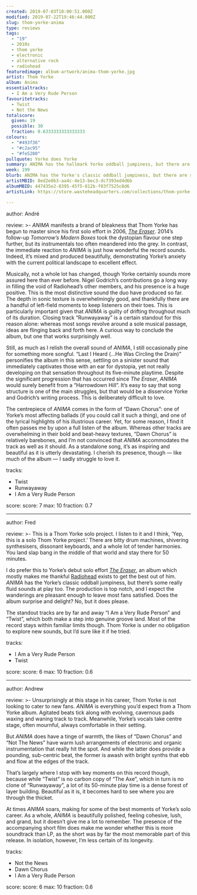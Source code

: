 ```yaml
---
created: 2019-07-03T10:00:51.000Z
modified: 2019-07-22T19:46:44.000Z
slug: thom-yorke-anima
type: reviews
tags:
  - "19"
  - 2010s
  - thom yorke
  - electronic
  - alternative rock
  - radiohead
featuredimage: album-artwork/anima-thom-yorke.jpg
artist: Thom Yorke
album: Anima
essentialtracks:
  - I Am a Very Rude Person
favouritetracks:
  - Twist
  - Not the News
totalscore:
  given: 19
  possible: 30
  fraction: 0.6333333333333333
colours:
  - "#493f36"
  - "#c2ac95"
  - "#fe5200"
pullquote: Yorke does Yorke
summary: ANIMA has the hallmark Yorke oddball jumpiness, but there are some really fluid sounds at play too. The production is top notch, and I expect the wanderings are pleasant enough to leave most fans satisfied. Does the album surprise and delight? No, but it does please.
week: 199
blurb: ANIMA has the Yorke's classic oddball jumpiness, but there are some really fluid sounds at play too. Does the album delight? No, but it does satisfy.
artistMBID: 8ed2e0b3-aa4c-4e13-bec3-dc7393ed4d6b
albumMBID: 447435e2-8395-45f5-812b-f03f7525c8d6
artistLink: https://store.wasteheadquarters.com/collections/thom-yorke-atoms-for-peace/

---
```


author: André

review: >-
  *ANIMA* manifests a brand of bleakness that Thom Yorke has begun to master since his first solo effort in 2006, [*The Eraser*](/reviews/thom-yorke-the-eraser/). 2014’s follow-up *Tomorrow’s Modern Boxes* took the dystopian flavour one step further, but its instrumentals too often meandered into the grey. In contrast, the immediate reaction to *ANIMA* is just how wonderful the record sounds. Indeed, it’s mixed and produced beautifully, demonstrating Yorke’s anxiety with the current political landscape to excellent effect.

  Musically, not a whole lot has changed, though Yorke certainly sounds more assured here than ever before. Nigel Godrich’s contributions go a long way in filling the void of Radiohead’s other members, and his presence is a huge positive. This is the most distinctive sound the duo have produced so far. The depth in sonic texture is overwhelmingly good, and thankfully there are a handful of left-field moments to keep listeners on their toes. This is particularly important given that *ANIMA* is guilty of drifting throughout much of its duration. Closing track “Runwayaway” is a certain standout for this reason alone: whereas most songs revolve around a sole musical passage, ideas are flinging back and forth here. A curious way to conclude the album, but one that works surprisingly well.

  Still, as much as I relish the overall sound of *ANIMA*, I still occasionally pine for something more songful. “Last I Heard (…He Was Circling the Drain)” personifies the album in this sense, settling on a sinister sound that immediately captivates those with an ear for dystopia, yet not really developing on that sensation throughout its five-minute playtime. Despite the significant progression that has occurred since *The Eraser*, *ANIMA* would surely benefit from a “Harrowdown Hill”. It’s easy to say that song structure is one of the main struggles, but that would be a disservice Yorke and Godrich’s writing process. This is deliberately difficult to love.

  The centrepiece of *ANIMA* comes in the form of “Dawn Chorus”: one of Yorke’s most affecting ballads (if you could call it such a thing), and one of the lyrical highlights of his illustrious career. Yet, for some reason, I find it often passes me by upon a full listen of the album. Whereas other tracks are overwhelming in their bold and beat-heavy textures, “Dawn Chorus” is relatively barebones, and I’m not convinced that *ANIMA* accommodates the track as well as it should. As a standalone song, it’s as inspiring and beautiful as it is utterly devastating. I cherish its presence, though — like much of the album — I sadly struggle to love it.

tracks:
  - Twist
  - ­­Runwayaway
  - ­­I Am a Very Rude Person

score:
  score: 7
  max: 10
  fraction: 0.7

---
author: Fred

review: >-
  This is a Thom Yorke solo project. I listen to it and I think, ‘Yep, this is a solo Thom Yorke project.’ There are bitty drum machines, shivering synthesisers, dissonant keyboards, and a whole lot of tender harmonies. You land slap bang in the middle of that world and stay there for 50 minutes.

  I do prefer this to Yorke’s debut solo effort [*The Eraser*](/reviews/thom-yorke-the-eraser/), an album which mostly makes me thankful [Radiohead](/articles/ranking-radioheads-discography/) exists to get the best out of him. *ANIMA* has the Yorke’s classic oddball jumpiness, but there’s some really fluid sounds at play too. The production is top notch, and I expect the wanderings are pleasant enough to leave most fans satisfied. Does the album surprise and delight? No, but it does please.

  The standout tracks are by far and away “I Am a Very Rude Person” and “Twist”, which both make a step into genuine groove land. Most of the record stays within familiar limits though. Thom Yorke is under no obligation to explore new sounds, but I’d sure like it if he tried.

tracks:
  - I Am a Very Rude Person
  - ­­Twist

score:
  score: 6
  max: 10
  fraction: 0.6

---
author: Andrew

review: >-
  Unsurprisingly at this stage in his career, Thom Yorke is not looking to cater to new fans. *ANIMA* is everything you’d expect from a Thom Yorke album. Agitated beats tick along with evolving, cavernous pads waxing and waning track to track. Meanwhile, Yorke’s vocals take centre stage, often mournful, always comfortable in their setting.

  But *ANIMA* does have a tinge of warmth, the likes of “Dawn Chorus” and “Not The News” have warm lush arrangements of electronic and organic instrumentation that really hit the spot. And while the latter does provide a pounding, sub-centric beat, the former is awash with bright synths that ebb and flow at the edges of the track.

  That’s largely where I stop with key moments on this record though, because while “Twist” is no carbon copy of “The Axe”, which in turn is no clone of “Runwayaway”, a lot of its 50-minute play time is a dense forest of layer building. Beautiful as it is, it becomes hard to see where you are through the thicket.

  At times *ANIMA* soars, making for some of the best moments of Yorke’s solo career. As a whole, *ANIMA* is beautifully polished, feeling cohesive, lush, and grand, but it doesn’t give me a lot to remember. The presence of the accompanying short film does make me wonder whether this is more soundtrack than LP, as the short was by far the most memorable part of this release. In isolation, however, I’m less certain of its longevity.

tracks:
  - Not the News
  - ­­Dawn Chorus
  - ­­I Am a Very Rude Person
  
score:
  score: 6
  max: 10
  fraction: 0.6
